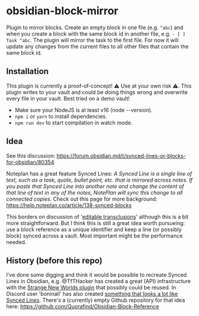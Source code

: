 # obsidian-block-mirror
Plugin to mirror blocks. Create an empty block in one file (e.g. `^abc`) and when you create a block with the same block id in another file, e.g.  `- [ ] Task ^abc`. The plugin will mirror the task to the first file. For now it will update any changes from the current files to all other files that contain the same block id.

## Installation
This plugin is currently a proof-of-concept! ⚠️ Use at your own risk ⚠️. This plugin writes to your vault and could be doing things wrong and overwrite every file in your vault. Best tried on a demo vault!

- Make sure your NodeJS is at least v16 (node --version).
- `npm i` or `yarn` to install dependencies.
- `npm run dev` to start compilation in watch mode.

## Idea
See this discussion: https://forum.obsidian.md/t/synced-lines-or-blocks-for-obsidian/80354

Noteplan has a great feature Synced Lines: *A Synced Line is a single line of text, such as a task, quote, bullet point, etc. that is mirrored across notes. If you paste that Synced Line into another note and change the content of that line of text in any of the notes, NotePlan will sync this change to all connected copies.* Check out this page for more background: https://help.noteplan.co/article/138-synced-blocks

This borders on discussion of '[editable transclusions](https://forum.obsidian.md/t/edit-transcluded-embedded-notes-blocks-in-place-likely-requires-wyswyg-first/15339)' although this is a bit more straightforward. But I think this is still a great idea worth pursueing: use a block reference as a unique identifier and keep a line (or possibly block) synced across a vault. Most important might be the performance needed.

## History (before this repo)
I've done some digging and think it would be possible to recreate Synced Lines in Obsidian, e.g. @TfTHacker has created a great (API) infrastructure with the [Strange New Worlds plugin](https://github.com/TfTHacker/obsidian42-strange-new-worlds) that possibly could be reused. In Discord user 'boninall' has also created [something that looks a lot like Synced Lines](https://discord.com/channels/686053708261228577/855181471643861002/threads/1186842745499816006). There's a (currently) empty Github repository for that idea here: https://github.com/Quorafind/Obsidian-Block-Reference
